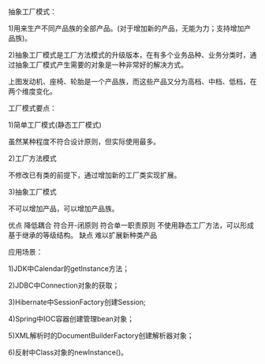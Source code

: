 抽象工厂模式：

1)用来生产不同产品族的全部产品。(对于增加新的产品，无能为力；支持增加产品族)。

2)抽象工厂模式是工厂方法模式的升级版本，在有多个业务品种、业务分类时，通过抽象工厂模式产生需要的对象是一种非常好的解决方式。


上图发动机、座椅、轮胎是一个产品族，而这些产品又分为高档、中档、低档，在两个维度变化。

工厂模式要点：

1)简单工厂模式(静态工厂模式)

   虽然某种程度不符合设计原则，但实际使用最多。

2)工厂方法模式

   不修改已有类的前提下，通过增加新的工厂类实现扩展。

3)抽象工厂模式

   不可以增加产品，可以增加产品族。

优点
   降低耦合
   符合开-闭原则
   符合单一职责原则
   不使用静态工厂方法，可以形成基于继承的等级结构。
缺点
    难以扩展新种类产品


应用场景：

   1)JDK中Calendar的getInstance方法；

   2)JDBC中Connection对象的获取；

   3)Hibernate中SessionFactory创建Session;

   4)Spring中IOC容器创建管理bean对象；

   5)XML解析时的DocumentBuilderFactory创建解析器对象；

   6)反射中Class对象的newInstance()。
